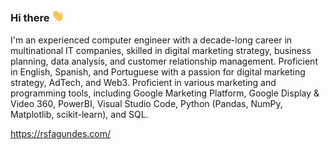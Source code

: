 ### Hi there <img width=20 src='https://raw.githubusercontent.com/ABSphreak/ABSphreak/master/gifs/Hi.gif'>

I'm an experienced computer engineer with a decade-long career in multinational IT companies, skilled in digital marketing strategy, business planning, data analysis, and customer relationship management. Proficient in English, Spanish, and Portuguese with a passion for digital marketing strategy, AdTech, and Web3. Proficient in various marketing and programming tools, including Google Marketing Platform, Google Display & Video 360, PowerBI, Visual Studio Code, Python (Pandas, NumPy, Matplotlib, scikit-learn), and SQL.

https://rsfagundes.com/


<!--
**0xrsfagundes/0xrsfagundes** is a ✨ _special_ ✨ repository because its `README.md` (this file) appears on your GitHub profile.

Here are some ideas to get you started:

- 🔭 I’m currently working on ...
- 🌱 I’m currently learning ...
- 👯 I’m looking to collaborate on ...
- 🤔 I’m looking for help with ...
- 💬 Ask me about ...
- 📫 How to reach me: ...
- 😄 Pronouns: ...
- ⚡ Fun fact: ...
-->
